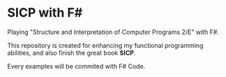 # SICP with F#
Playing "Structure and Interpretation of Computer Programs 2/E" with F#.

This repository is created for enhancing my functional programming abilities, and also finish the great book **SICP**.

Every examples will be commited with F# Code.
